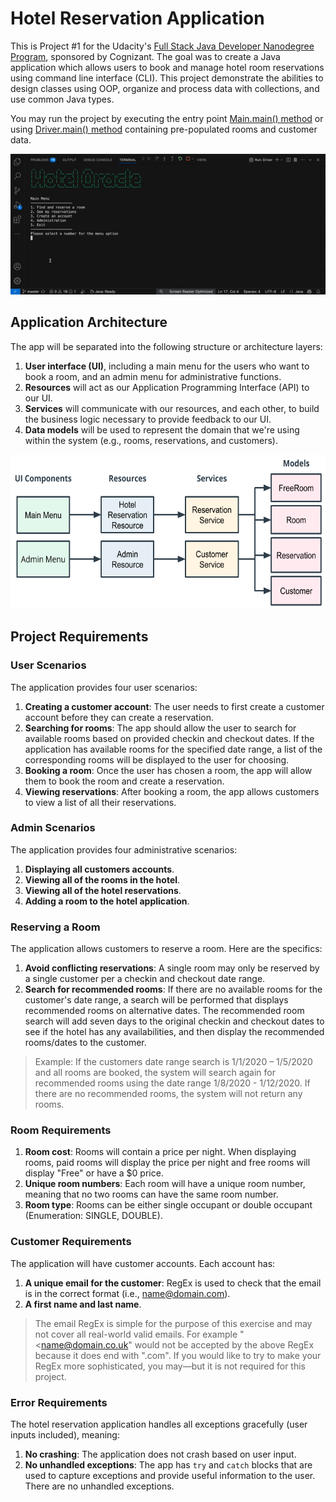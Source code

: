 # Hotel Reservation Application

This is Project #1 for the Udacity's [Full Stack Java Developer Nanodegree Program](https://www.udacity.com/course/java-programming-nanodegree--nd079), sponsored by Cognizant.
The goal was to create a Java application which allows users to book and manage hotel room reservations using command line interface (CLI).
This project demonstrate the abilities to design classes using OOP, organize and process data with collections, and use common Java types.

You may run the project by executing the entry point [Main.main() method](/src/Main.java)
or using [Driver.main() method](/src/Driver.java) containing pre-populated rooms and customer data.

![Hotel Reservation App](/src/assets/hotelResAppPreview.gif)


## Application Architecture
The app will be separated into the following structure or architecture layers:

1. <b> User interface (UI)</b>, including a main menu for the users who want to book a room, and an admin menu for administrative functions.
2. <b> Resources</b> will act as our Application Programming Interface (API) to our UI.
3. <b> Services</b> will communicate with our resources, and each other, to build the business logic necessary to provide feedback to our UI.
4. <b> Data models</b> will be used to represent the domain that we're using within the system (e.g., rooms, reservations, and customers).
<img src="/src/assets/hotelreservation01.png" width="600" height="247">

## Project Requirements

### User Scenarios
The application provides four user scenarios:

1. <b>Creating a customer account</b>: The user needs to first create a customer account before they can create a reservation.
2. <b>Searching for rooms</b>: The app should allow the user to search for available rooms based on provided checkin and checkout dates. If the application has available rooms for the specified date range, a list of the corresponding rooms will be displayed to the user for choosing.
3. <b>Booking a room</b>: Once the user has chosen a room, the app will allow them to book the room and create a reservation.
4. <b>Viewing reservations</b>: After booking a room, the app allows customers to view a list of all their reservations.

### Admin Scenarios
The application provides four administrative scenarios:

1. <b>Displaying all customers accounts</b>.
2. <b>Viewing all of the rooms in the hotel</b>.
3. <b>Viewing all of the hotel reservations</b>.
4. <b>Adding a room to the hotel application</b>.

### Reserving a Room
The application allows customers to reserve a room. Here are the specifics:

1. <b>Avoid conflicting reservations</b>: A single room may only be reserved by a single customer per a checkin and checkout date range.
2. <b>Search for recommended rooms</b>: If there are no available rooms for the customer's date range, a search will be performed that displays recommended rooms on alternative dates. The recommended room search will add seven days to the original checkin and checkout dates to see if the hotel has any availabilities, and then display the recommended rooms/dates to the customer.
> Example: If the customers date range search is 1/1/2020 – 1/5/2020 and all rooms are booked, the system will search again for recommended rooms using the date range 1/8/2020 - 1/12/2020. If there are no recommended rooms, the system will not return any rooms.

### Room Requirements
1. <b>Room cost</b>: Rooms will contain a price per night. When displaying rooms, paid rooms will display the price per night and free rooms will display "Free" or have a $0 price.
2. <b>Unique room numbers</b>: Each room will have a unique room number, meaning that no two rooms can have the same room number.
3. <b>Room type</b>: Rooms can be either single occupant or double occupant (Enumeration: SINGLE, DOUBLE).

### Customer Requirements
The application will have customer accounts. Each account has:

1. <b>A unique email for the customer</b>: RegEx is used to check that the email is in the correct format (i.e., name@domain.com).
2. <b>A first name and last name</b>. 
> The email RegEx is simple for the purpose of this exercise and may not cover all real-world valid emails. For example "<name@domain.co.uk" would not be accepted by the above RegEx because it does end with ".com". If you would like to try to make your RegEx more sophisticated, you may—but it is not required for this project.

### Error Requirements
The hotel reservation application handles all exceptions gracefully (user inputs included), meaning:

1. <b>No crashing</b>: The application does not crash based on user input.
2. <b>No unhandled exceptions</b>: The app has `try` and `catch` blocks that are used to capture exceptions and provide useful information to the user. There are no unhandled exceptions.